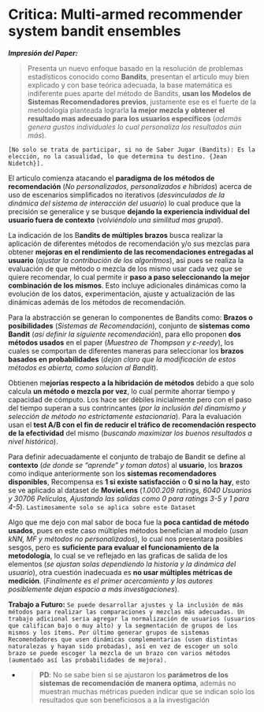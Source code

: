 # **Critica: Multi-armed recommender system bandit ensembles**

_**Impresión del Paper:**_ 

>Presenta un nuevo enfoque basado en la resolución de problemas estadísticos conocido como **Bandits**, presentan el articulo muy bien explicado y con base teórica adecuada, la base matemática es indiferente pues aparte del método de Bandits, **usan los Modelos de Sistemas Recomendadores previos**, justamente ese es el fuerte de la metodología planteada lograrla **la mejor mezcla y obtener el resultado mas adecuado para los usuarios específicos** (_además genera gustos individuales lo cual personaliza los resultados aún más_).

```[No solo se trata de participar, si no de Saber Jugar (Bandits): Es la elección, no la casualidad, lo que determina tu destino. {Jean Nidetch}].```

El articulo comienza atacando el **paradigma de los métodos de recomendación** (_No personalizados, personalizados e híbridos_) acerca de uso de escenarios simplificados no iterativos (_desvinculados de la dinámica del sistema de interacción del usuario_) lo cual produce que la precisión se generalice y se busque **dejando la experiencia individual del usuario fuera de contexto** (_volviéndolo una similitud mas grupal_).

La indicación de los B**andits de múltiples brazos** busca realizar la aplicación de diferentes métodos de recomendación y/o sus mezclas para obtener **mejoras en el rendimiento de las recomendaciones entregadas al usuario** (_ajustar la contribución de los algoritmos_), así pues se realiza la evaluación de que método o mezcla de los mismo usar cada vez que se quiere recomendar, lo cual permite ir **paso a paso seleccionando la mejor combinación de los mismos**. Esto incluye adicionales dinámicas como la evolución de los datos, experimentación, ajuste y actualización de las dinámicas además de los métodos de recomendación.

Para la abstracción se generan lo componentes de Bandits como: **Brazos o posibilidades** (_Sistemas de Recomendación_), conjunto de **sistemas como Bandit** (_así definir la siguiente recomendación_), para ello proponen **dos métodos usados** en el paper (_Muestreo de Thompson y ε-reedy_), los cuales se comportan de diferentes maneras para seleccionar los **brazos basados en probabilidades** (_dejan claro que la modificación de estos métodos es abierta, como solucion al Bandit_).

Obtienen m**ejorías respecto a la hibridación de métodos** debido a que solo calcula **un método o mezcla por vez**, lo cual permite ahorrar tiempo y capacidad de cómputo. Los hace ser débiles inicialmente  pero con el paso del tiempo superan a sus contrincantes (_por la inclusión del dinamismo y selección de método no estrictamente estacionaria_). Para la evaluación usan el **test A/B con el fin de reducir el tráfico de recomendación respecto de la efectividad** del mismo (_buscando maximizar los buenos resultados a nivel histórico_).

Para definir adecuadamente el conjunto de trabajo de Bandit se define al **contexto** (_de donde se “aprende” y toman datos_) al **usuario**, los **brazos** como indique anteriormente son los **sistemas recomendadores disponibles**, Recompensa es **1 si existe satisfacción** o **0 si no la hay**, esto se ve aplicado al dataset de **MovieLens** (_1.000.209 ratings, 6040 Usuarios y 30706 Películas, Ajustando las salidas como 0 para ratings 3-5 y 1 para 4-5_). 
```Lastimosamente solo se aplica sobre este Dataset```

Algo que me dejo con mal sabor de boca fue la **poca cantidad de método usados**, pues en este caso múltiples métodos benefician al modelo (_usan kNN, MF y métodos no personalizados_), lo cual nos presentara posibles sesgos, pero es **suficiente para evaluar el funcionamiento de la metodología**, lo cual se ve reflejado en las graficas de salida de los elementos (_se ajustan solas dependiendo la historia y la dinámica del usuario_), otra cuestión inadecuada es **no usar múltiples métricas de medición**. (_Finalmente es el primer acercamiento y los autores posiblemente dejan espacio a más investigaciones_).

**Trabajo a Futuro:** `Se puede desarrollar ajustes y la inclusión de más métodos para realizar las comparaciones y mezclas más adecuadas. Un trabajo adicional seria agregar la normalización de usuarios (usuarios que califican bajo o muy alto) y la segmentación de grupos de los mismos y los ítems. Por último generar grupos de sistemas Recomendadores que usen dinámicas complementarias (usen distintas naturalezas y hayan sido probadas), así en vez de escoger un solo brazo se puede escoger la mezcla de un brazo con varios métodos (aumentado así las probabilidades de mejora).`

* > **PD**: No se sabe bien si se ajustaron los **parámetros de los sistemas de recomendación de manera optima**, además no muestran muchas métricas pueden indicar que se indican solo los resultados que son beneficiosos a a la investigación
